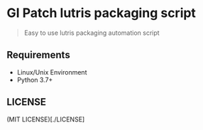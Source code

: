 # GI Patch lutris packaging script
> Easy to use lutris packaging automation script

## Requirements
- Linux/Unix Environment
- Python 3.7+

## LICENSE
(MIT LICENSE)[./LICENSE]

